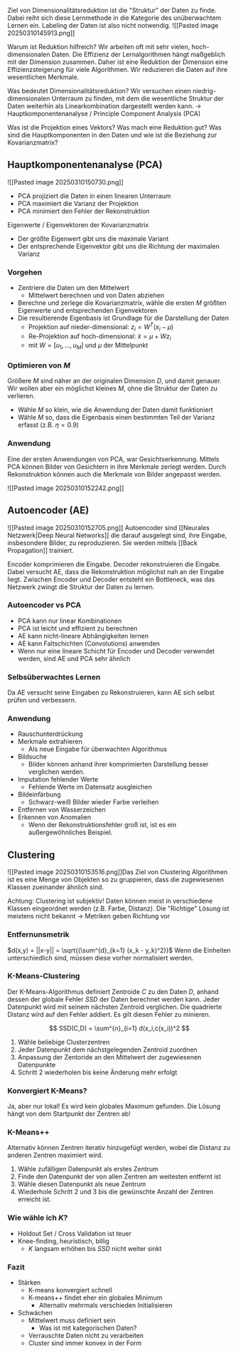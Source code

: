 Ziel von Dimensionalitätsreduktion ist die "Struktur" der Daten zu finde. Dabei reiht sich diese Lernmethode in die Kategorie des unüberwachtem Lernen ein. Labeling der Daten ist also nicht notwendig.
![[Pasted image 20250310145913.png]]

Warum ist Reduktion hilfreich?
Wir arbeiten oft mit sehr vielen, hoch-dimensionalen Daten. Die Effizienz der Lernalgorithmen hängt maßgeblich mit der Dimension zusammen. Daher ist eine Reduktion der Dimension eine Effizienzsteigerung für viele Algorithmen. Wir reduzieren die Daten auf ihre wesentlichen Merkmale.

Was bedeutet Dimensionalitätsreduktion?
Wir versuchen einen niedrig-dimensionalen Unterraum zu finden, mit dem die wesentliche Struktur der Daten weiterhin als Linearkombination dargestellt werden kann. -> Hauptkomponentenanalyse / Principle Component Analysis (PCA)

Was ist die Projektion eines Vektors?
Was mach eine Reduktion gut?
Was sind die Hauptkomponenten in den Daten und wie ist die Beziehung zur Kovarianzmatrix?

## Hauptkomponentenanalyse (PCA)
![[Pasted image 20250310150730.png]]
- PCA projiziert die Daten in einen linearen Unterraum
- PCA maximiert die Varianz der Projektion
- PCA minimiert den Fehler der Rekonstruktion

Eigenwerte / Eigenvektoren der Kovarianzmatrix
- Der größte Eigenwert gibt uns die maximale Variant
- Der entsprechende Eigenvektor gibt uns die Richtung der maximalen Varianz

### Vorgehen
- Zentriere die Daten um den Mittelwert
	- Mittelwert berechnen und von Daten abziehen
- Berechne und zerlege die Kovarianzmatrix, wähle die ersten $M$ größten Eigenwerte und entsprechenden Eigenvektoren
- Die resultierende Eigenbasis ist Grundlage für die Darstellung der Daten
	- Projektion auf nieder-dimensional: $z_i = W^T(x_i - \mu)$
	- Re-Projektion auf hoch-dimensional: $\tilde{x} = \mu + W z_i$
	- mit $W = [u_1, \dots, u_M]$ und $\mu$ der Mittelpunkt

### Optimieren von $M$
Größere $M$ sind näher an der originalen Dimension $D$, und damit genauer. Wir wollen aber ein möglichst kleines $M$, ohne die Struktur der Daten zu verlieren.

- Wähle $M$ so klein, wie die Anwendung der Daten damit funktioniert
- Wähle $M$ so, dass die Eigenbasis einen bestimmten Teil der Varianz erfasst (z.B. $\eta = 0.9$)

### Anwendung
Eine der ersten Anwendungen von PCA, war Gesichtserkennung. Mittels PCA können Bilder von Gesichtern in ihre Merkmale zerlegt werden. Durch Rekonstruktion können auch die Merkmale von Bilder angepasst werden.

![[Pasted image 20250310152242.png]]

## Autoencoder (AE)
![[Pasted image 20250310152705.png]]
Autoencoder sind [[Neurales Netzwerk|Deep Neural Networks]] die darauf ausgelegt sind, ihre Eingabe, insbesondere Bilder, zu reproduzieren. Sie werden mittels [[Back Propagation]] trainiert.

Encoder komprimieren die Eingabe. Decoder rekonstruieren die Eingabe. Dabei versucht AE, dass die Rekonstruktion möglichst nah an der Eingabe liegt. Zwischen Encoder und Decoder entsteht ein Bottleneck, was das Netzwerk zwingt die Struktur der Daten zu lernen.

### Autoencoder vs PCA
- PCA kann nur linear Kombinationen
- PCA ist leicht und effizient zu berechnen
- AE kann nicht-lineare Abhängigkeiten lernen
- AE kann Faltschichten (Convolutions) anwenden
- Wenn nur eine lineare Schicht für Encoder und Decoder verwendet werden, sind AE und PCA sehr ähnlich

### Selbsüberwachtes Lernen
Da AE versucht seine Eingaben zu Rekonstruieren, kann AE sich selbst prüfen und verbessern.

### Anwendung
- Rauschunterdrückung
- Merkmale extrahieren
	- Als neue Eingabe für überwachten Algorithmus
- Bildsuche
	- Bilder können anhand ihrer komprimierten Darstellung besser verglichen werden.
- Imputation fehlender Werte
	- Fehlende Werte im Datensatz ausgleichen
- Bildeinfärbung
	- Schwarz-weiß Bilder wieder Farbe verleihen
- Entfernen von Wasserzeichen
- Erkennen von Anomalien
	- Wenn der Rekonstruktionsfehler groß ist, ist es ein außergewöhnliches Beispiel.

## Clustering
![[Pasted image 20250310153516.png]]Das Ziel von Clustering Algorithmen ist es eine Menge von Objekten so zu gruppieren, dass die zugewiesenen Klassen zueinander ähnlich sind.

Achtung: Clustering ist subjektiv! Daten können meist in verschiedene Klassen eingeordnet werden (z.B. Farbe, Distanz). Die "Richtige" Lösung ist meistens nicht bekannt -> Metriken geben Richtung vor

### Entfernunsmetrik
$d(x,y) = ||x-y|| = \sqrt{(\sum^{d}_{k=1} (x_k - y_k)^2)}$
Wenn die Einheiten unterschiedlich sind, müssen diese vorher normalisiert werden.

### K-Means-Clustering
Der K-Means-Algorithmus definiert Zentroide $C$ zu den Daten $D$, anhand dessen der globale Fehler $SSD$ der Daten berechnet werden kann. Jeder Datenpunkt wird mit seinem nächsten Zentroid verglichen. Die quadrierte Distanz wird auf den Fehler addiert. Es gilt diesen Fehler zu minieren.

$$
SSD(C,D) = \sum^{n}_{i=1} d(x_i,c(x_i))^2
$$
1. Wähle beliebige Clusterzentren
2. Jeder Datenpunkt dem nächstgelegenden Zentroid zuordnen
3. Anpassung der Zentoride an den Mittelwert der zugewiesenen Datenpunkte
4. Schritt 2 wiederholen bis keine Änderung mehr erfolgt

### Konvergiert K-Means?
Ja, aber nur lokal! Es wird kein globales Maximum gefunden. Die Lösung hängt von dem Startpunkt der Zentren ab!


### K-Means++
Alternativ können Zentren iterativ hinzugefügt werden, wobei die Distanz zu anderen Zentren maximiert wird.
1. Wähle zufälligen Datenpunkt als erstes Zentrum
2. Finde den Datenpunkt der von allen Zentren am weitesten entfernt ist
3. Wähle diesen Datenpunkt als neue Zentrum
4. Wiederhole Schritt 2 und 3 bis die gewünschte Anzahl der Zentren erreicht ist.

### Wie wähle ich $K$?
- Holdout Set / Cross Validation ist teuer
- Knee-finding, heuristisch, billig
	- $K$ langsam erhöhen bis $SSD$ nicht weiter sinkt

### Fazit
- Stärken
	- K-means konvergiert schnell
	- K-means++ findet eher ein globales Minimum
		- Alternativ mehrmals verschieden Initialisieren
- Schwächen
	- Mittelwert muss definiert sein
		- Was ist mit kategorischen Daten?
	- Verrauschte Daten nicht zu verarbeiten
	- Cluster sind immer konvex in der Form